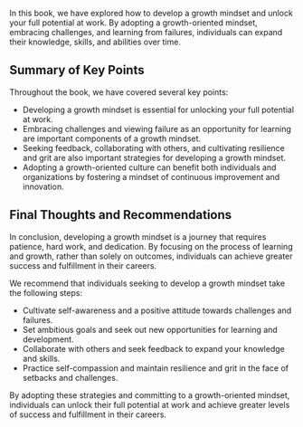 

In this book, we have explored how to develop a growth mindset and unlock your full potential at work. By adopting a growth-oriented mindset, embracing challenges, and learning from failures, individuals can expand their knowledge, skills, and abilities over time.

Summary of Key Points
---------------------

Throughout the book, we have covered several key points:

* Developing a growth mindset is essential for unlocking your full potential at work.
* Embracing challenges and viewing failure as an opportunity for learning are important components of a growth mindset.
* Seeking feedback, collaborating with others, and cultivating resilience and grit are also important strategies for developing a growth mindset.
* Adopting a growth-oriented culture can benefit both individuals and organizations by fostering a mindset of continuous improvement and innovation.

Final Thoughts and Recommendations
----------------------------------

In conclusion, developing a growth mindset is a journey that requires patience, hard work, and dedication. By focusing on the process of learning and growth, rather than solely on outcomes, individuals can achieve greater success and fulfillment in their careers.

We recommend that individuals seeking to develop a growth mindset take the following steps:

* Cultivate self-awareness and a positive attitude towards challenges and failures.
* Set ambitious goals and seek out new opportunities for learning and development.
* Collaborate with others and seek feedback to expand your knowledge and skills.
* Practice self-compassion and maintain resilience and grit in the face of setbacks and challenges.

By adopting these strategies and committing to a growth-oriented mindset, individuals can unlock their full potential at work and achieve greater levels of success and fulfillment in their careers.